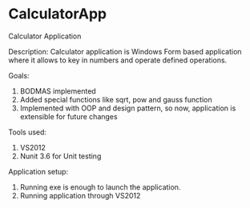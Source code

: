 # CalculatorApp
Calculator Application

Description:
Calculator application is Windows Form based application where it allows to key in numbers and operate defined operations.
 

Goals:

1)	BODMAS implemented
2)	Added special functions like sqrt, pow and gauss function
3)	Implemented with OOP and design pattern, so now, application is extensible for future changes

Tools used:

1)	VS2012
2)	Nunit 3.6 for Unit testing

Application setup:

1)	Running exe is enough to launch the application.
2)	Running application through VS2012
